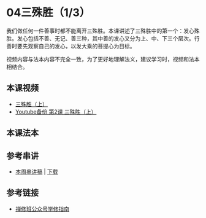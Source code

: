# 04三殊胜（1/3）

我们做任何一件善事时都不能离开三殊胜。本课讲述了三殊胜中的第一个：发心殊胜。发心包括不善、无记、善三种，其中善的发心又分为上、中、下三个层次。行善时要先观察自己的发心，以发大乘的菩提心为目标。

视频内容与法本内容不完全一致，为了更好地理解法义，建议学习时，视频和法本相结合。

## 本课视频

* [三殊胜（上）](http://huidengchanxiu.net/jmy/%e6%85%a7%e7%81%af%e7%a6%85%e4%bf%ae%e8%af%be/%e6%85%a7%e7%81%af%e7%a6%85%e4%bf%ae%e8%af%be%e7%ac%ac%e4%b8%80%e5%86%8c/02-1%20%e4%b8%89%e6%ae%8a%e8%83%9c%ef%bc%88%e4%b8%8a%ef%bc%89.mp4)
* [Youtube备份 第2课 三殊胜（上）](https://www.youtube.com/watch?v=Di0NGPUNNUY&list=PL7aUyQTIJqAhB-EbnDWQDLmq1BJxa4CWq&index=4&ab_channel=%E6%85%A7%E7%81%AF%E5%B0%8F%E7%BB%84%E6%B8%A9%E5%93%A5%E5%8D%8E)

## 本课法本

## 参考串讲

* [本周串讲稿](http://view.officeapps.live.com/op/view.aspx?src=http://huidengchanxiu.net/hdv/f/up/2020%E6%85%A7%E7%81%AF%E7%A6%85%E4%BF%AE%E7%8F%AD%E7%AC%AC%E4%B8%89%E5%A0%82%E8%AF%BE.pptx) | [下载](http://huidengchanxiu.net/hdv/f/up/2020%E6%85%A7%E7%81%AF%E7%A6%85%E4%BF%AE%E7%8F%AD%E7%AC%AC%E4%B8%89%E5%A0%82%E8%AF%BE.pptx)

## 参考链接

- [禅修班公众号学修指南](https://mp.weixin.qq.com/s?__biz=MzI2NTQ1NDcxNg==&mid=100001926&idx=1&sn=63e9f33d5c50e7135afaf594f9d8029d&scene=19#wechat_redirect)
